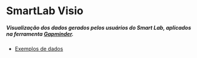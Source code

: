 # SmartLab Visio

##### Visualização dos dados gerados pelos usuários do Smart Lab, aplicados na ferramenta [Gapminder](https://www.gapminder.org/).
* [Exemplos de dados](https://www.gapminder.org/data/)
